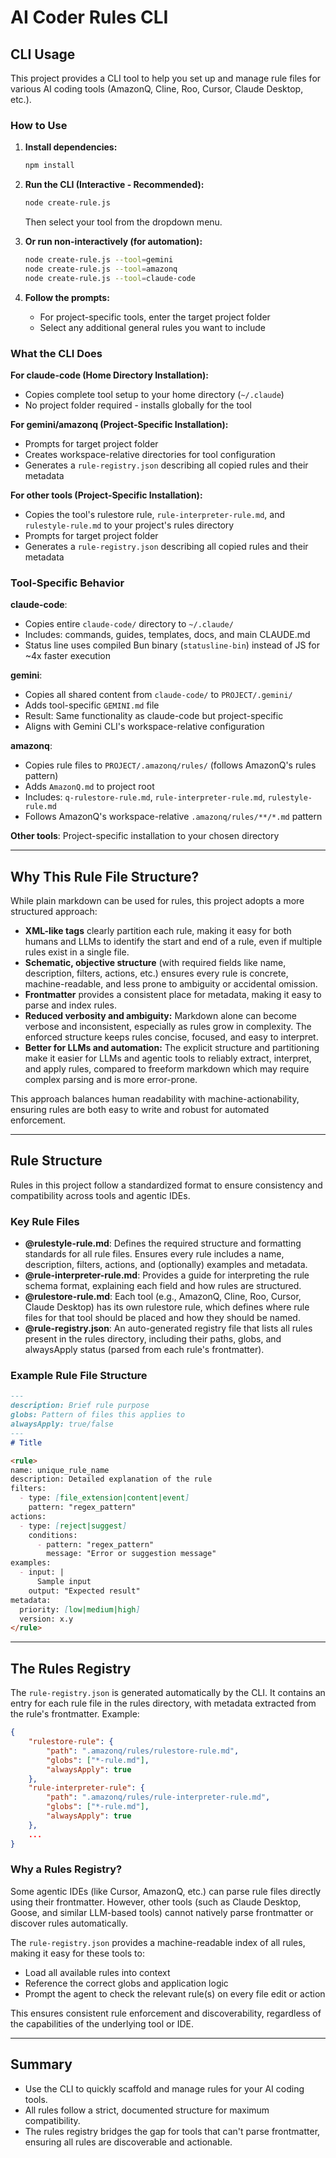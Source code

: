 # AI Coder Rules CLI

## CLI Usage

This project provides a CLI tool to help you set up and manage rule files for various AI coding tools (AmazonQ, Cline, Roo, Cursor, Claude Desktop, etc.).

### How to Use

1. **Install dependencies:**
   ```sh
   npm install
   ```

2. **Run the CLI (Interactive - Recommended):**
   ```sh
   node create-rule.js
   ```
   Then select your tool from the dropdown menu.

3. **Or run non-interactively (for automation):**
   ```sh
   node create-rule.js --tool=gemini
   node create-rule.js --tool=amazonq
   node create-rule.js --tool=claude-code
   ```

4. **Follow the prompts:**
   - For project-specific tools, enter the target project folder
   - Select any additional general rules you want to include

### What the CLI Does

**For claude-code (Home Directory Installation):**
- Copies complete tool setup to your home directory (`~/.claude`)
- No project folder required - installs globally for the tool

**For gemini/amazonq (Project-Specific Installation):**
- Prompts for target project folder
- Creates workspace-relative directories for tool configuration
- Generates a `rule-registry.json` describing all copied rules and their metadata

**For other tools (Project-Specific Installation):**
- Copies the tool's rulestore rule, `rule-interpreter-rule.md`, and `rulestyle-rule.md` to your project's rules directory
- Prompts for target project folder
- Generates a `rule-registry.json` describing all copied rules and their metadata

### Tool-Specific Behavior

**claude-code**: 
- Copies entire `claude-code/` directory to `~/.claude/`
- Includes: commands, guides, templates, docs, and main CLAUDE.md
- Status line uses compiled Bun binary (`statusline-bin`) instead of JS for ~4x faster execution

**gemini**: 
- Copies all shared content from `claude-code/` to `PROJECT/.gemini/`
- Adds tool-specific `GEMINI.md` file
- Result: Same functionality as claude-code but project-specific
- Aligns with Gemini CLI's workspace-relative configuration

**amazonq**:
- Copies rule files to `PROJECT/.amazonq/rules/` (follows AmazonQ's rules pattern)
- Adds `AmazonQ.md` to project root
- Includes: `q-rulestore-rule.md`, `rule-interpreter-rule.md`, `rulestyle-rule.md`
- Follows AmazonQ's workspace-relative `.amazonq/rules/**/*.md` pattern

**Other tools**: Project-specific installation to your chosen directory

---

## Why This Rule File Structure?

While plain markdown can be used for rules, this project adopts a more structured approach:

- **XML-like <rule> tags** clearly partition each rule, making it easy for both humans and LLMs to identify the start and end of a rule, even if multiple rules exist in a single file.
- **Schematic, objective structure** (with required fields like name, description, filters, actions, etc.) ensures every rule is concrete, machine-readable, and less prone to ambiguity or accidental omission.
- **Frontmatter** provides a consistent place for metadata, making it easy to parse and index rules.
- **Reduced verbosity and ambiguity:** Markdown alone can become verbose and inconsistent, especially as rules grow in complexity. The enforced structure keeps rules concise, focused, and easy to interpret.
- **Better for LLMs and automation:** The explicit structure and partitioning make it easier for LLMs and agentic tools to reliably extract, interpret, and apply rules, compared to freeform markdown which may require complex parsing and is more error-prone.

This approach balances human readability with machine-actionability, ensuring rules are both easy to write and robust for automated enforcement.

---

## Rule Structure

Rules in this project follow a standardized format to ensure consistency and compatibility across tools and agentic IDEs.

### Key Rule Files

- **@rulestyle-rule.md**: Defines the required structure and formatting standards for all rule files. Ensures every rule includes a name, description, filters, actions, and (optionally) examples and metadata.
- **@rule-interpreter-rule.md**: Provides a guide for interpreting the rule schema format, explaining each field and how rules are structured.
- **@rulestore-rule.md**: Each tool (e.g., AmazonQ, Cline, Roo, Cursor, Claude Desktop) has its own rulestore rule, which defines where rule files for that tool should be placed and how they should be named.
- **@rule-registry.json**: An auto-generated registry file that lists all rules present in the rules directory, including their paths, globs, and alwaysApply status (parsed from each rule's frontmatter).

### Example Rule File Structure

```markdown
---
description: Brief rule purpose
globs: Pattern of files this applies to
alwaysApply: true/false
---
# Title

<rule>
name: unique_rule_name
description: Detailed explanation of the rule
filters:
  - type: [file_extension|content|event]
    pattern: "regex_pattern"
actions:
  - type: [reject|suggest]
    conditions:
      - pattern: "regex_pattern"
        message: "Error or suggestion message"
examples:
  - input: |
      Sample input
    output: "Expected result"
metadata:
  priority: [low|medium|high]
  version: x.y
</rule>
```

---

## The Rules Registry

The `rule-registry.json` is generated automatically by the CLI. It contains an entry for each rule file in the rules directory, with metadata extracted from the rule's frontmatter. Example:

```json
{
    "rulestore-rule": {
        "path": ".amazonq/rules/rulestore-rule.md",
        "globs": ["*-rule.md"],
        "alwaysApply": true
    },
    "rule-interpreter-rule": {
        "path": ".amazonq/rules/rule-interpreter-rule.md",
        "globs": ["*-rule.md"],
        "alwaysApply": true
    },
    ...
}
```

### Why a Rules Registry?

Some agentic IDEs (like Cursor, AmazonQ, etc.) can parse rule files directly using their frontmatter. However, other tools (such as Claude Desktop, Goose, and similar LLM-based tools) cannot natively parse frontmatter or discover rules automatically.

The `rule-registry.json` provides a machine-readable index of all rules, making it easy for these tools to:
- Load all available rules into context
- Reference the correct globs and application logic
- Prompt the agent to check the relevant rule(s) on every file edit or action

This ensures consistent rule enforcement and discoverability, regardless of the capabilities of the underlying tool or IDE.

---

## Summary

- Use the CLI to quickly scaffold and manage rules for your AI coding tools.
- All rules follow a strict, documented structure for maximum compatibility.
- The rules registry bridges the gap for tools that can't parse frontmatter, ensuring all rules are discoverable and actionable. 